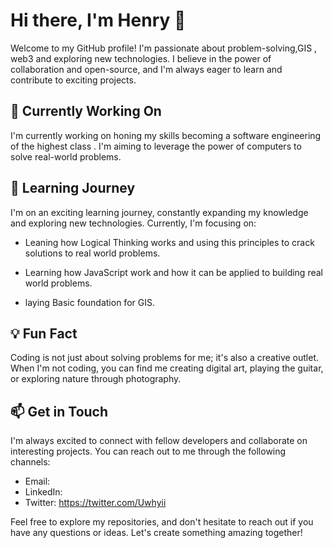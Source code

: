 # Hi there, I'm Henry 👋

Welcome to my GitHub profile! I'm passionate about problem-solving,GIS , web3 and exploring new technologies. I believe in the power of collaboration and open-source, and I'm always eager to learn and contribute to exciting projects.

## 🔭 Currently Working On

I'm currently working on honing my skills becoming a software engineering of the highest class . I'm aiming to leverage the power of computers to solve real-world problems.

## 🌱 Learning Journey

I'm on an exciting learning journey, constantly expanding my knowledge and exploring new technologies. Currently, I'm focusing on:

- Leaning how Logical Thinking works and using this principles to crack solutions to real world problems.

- Learning how JavaScript work and how it can be applied to building real world problems.

- laying Basic foundation for GIS.

## 💡 Fun Fact

Coding is not just about solving problems for me; it's also a creative outlet. When I'm not coding, you can find me creating digital art, playing the guitar, or exploring nature through photography.

## 📫 Get in Touch

I'm always excited to connect with fellow developers and collaborate on interesting projects. You can reach out to me through the following channels:

- Email: 
- LinkedIn: 
- Twitter: https://twitter.com/Uwhyii

Feel free to explore my repositories, and don't hesitate to reach out if you have any questions or ideas. Let's create something amazing together!
